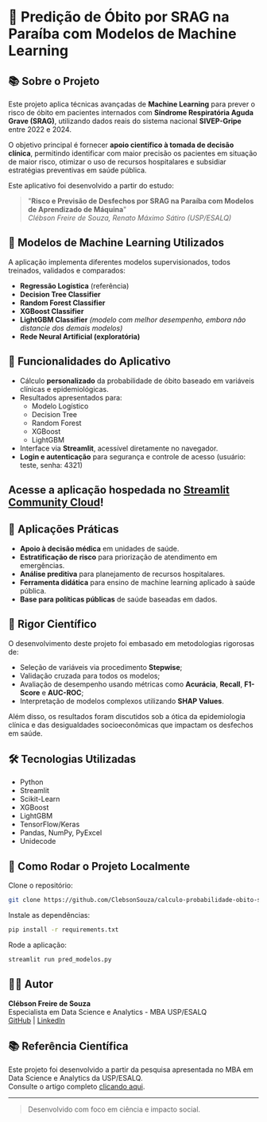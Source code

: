# 🎯 Predição de Óbito por SRAG na Paraíba com Modelos de Machine Learning

## 📚 Sobre o Projeto

Este projeto aplica técnicas avançadas de **Machine Learning** para prever o risco de óbito em pacientes internados com **Síndrome Respiratória Aguda Grave (SRAG)**, utilizando dados reais do sistema nacional **SIVEP-Gripe** entre 2022 e 2024.

O objetivo principal é fornecer **apoio científico à tomada de decisão clínica**, permitindo identificar com maior precisão os pacientes em situação de maior risco, otimizar o uso de recursos hospitalares e subsidiar estratégias preventivas em saúde pública.

Este aplicativo foi desenvolvido a partir do estudo:

> "**Risco e Previsão de Desfechos por SRAG na Paraíba com Modelos de Aprendizado de Máquina**"  
> *Clébson Freire de Souza, Renato Máximo Sátiro (USP/ESALQ)*

## 🧠 Modelos de Machine Learning Utilizados

A aplicação implementa diferentes modelos supervisionados, todos treinados, validados e comparados:

- **Regressão Logística** (referência)
- **Decision Tree Classifier**
- **Random Forest Classifier**
- **XGBoost Classifier**
- **LightGBM Classifier** *(modelo com melhor desempenho, embora não distancie dos demais modelos)*
- **Rede Neural Artificial (exploratória)**

## 🚀 Funcionalidades do Aplicativo

- Cálculo **personalizado** da probabilidade de óbito baseado em variáveis clínicas e epidemiológicas.
- Resultados apresentados para:
  - Modelo Logístico
  - Decision Tree
  - Random Forest
  - XGBoost
  - LightGBM
- Interface via **Streamlit**, acessível diretamente no navegador.
- **Login e autenticação** para segurança e controle de acesso (usuário: teste, senha: 4321)

## Acesse a aplicação hospedada no [Streamlit Community Cloud](https://calculoprobabilidadeobitosrag-d6cdur2jlxjzwgvfzhaksc.streamlit.app/)!

## 🏥 Aplicações Práticas

- **Apoio à decisão médica** em unidades de saúde.
- **Estratificação de risco** para priorização de atendimento em emergências.
- **Análise preditiva** para planejamento de recursos hospitalares.
- **Ferramenta didática** para ensino de machine learning aplicado à saúde pública.
- **Base para políticas públicas** de saúde baseadas em dados.

## 🔬 Rigor Científico

O desenvolvimento deste projeto foi embasado em metodologias rigorosas de:

- Seleção de variáveis via procedimento **Stepwise**;
- Validação cruzada para todos os modelos;
- Avaliação de desempenho usando métricas como **Acurácia**, **Recall**, **F1-Score** e **AUC-ROC**;
- Interpretação de modelos complexos utilizando **SHAP Values**.

Além disso, os resultados foram discutidos sob a ótica da epidemiologia clínica e das desigualdades socioeconômicas que impactam os desfechos em saúde.

## 🛠️ Tecnologias Utilizadas

- Python
- Streamlit
- Scikit-Learn
- XGBoost
- LightGBM
- TensorFlow/Keras
- Pandas, NumPy, PyExcel
- Unidecode

## 📄 Como Rodar o Projeto Localmente

Clone o repositório:
```bash
git clone https://github.com/ClebsonSouza/calculo-probabilidade-obito-srag.git
```

Instale as dependências:
```bash
pip install -r requirements.txt
```

Rode a aplicação:
```bash
streamlit run pred_modelos.py
```

## 👨‍🔬 Autor

**Clébson Freire de Souza**  
Especialista em Data Science e Analytics - MBA USP/ESALQ  
[GitHub](https://github.com/ClebsonSouza) | [LinkedIn](#)

## 📚 Referência Científica

Este projeto foi desenvolvido a partir da pesquisa apresentada no MBA em Data Science e Analytics da USP/ESALQ.  
Consulte o artigo completo [clicando aqui](#).

---

> Desenvolvido com foco em ciência e impacto social.
